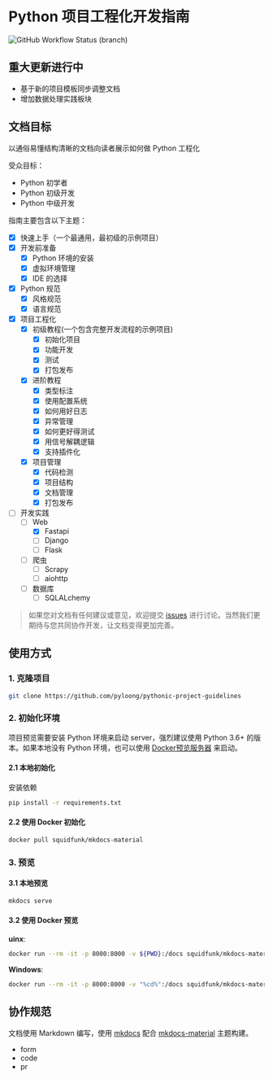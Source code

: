 # Python 项目工程化开发指南

![GitHub Workflow Status (branch)](https://img.shields.io/github/workflow/status/pyloong/pythonic-project-guidelines/gh-deploy/main?label=gh-page&logo=github&style=flat-square)

## 重大更新进行中

- 基于新的项目模板同步调整文档
- 增加数据处理实践板块

## 文档目标

以通俗易懂结构清晰的文档向读者展示如何做 Python 工程化

受众目标：

- Python 初学者
- Python 初级开发
- Python 中级开发

指南主要包含以下主题：


- [x] 快速上手（一个最通用，最初级的示例项目）
- [x] 开发前准备
    - [x] Python 环境的安装
    - [x] 虚拟环境管理
    - [x] IDE 的选择
- [x] Python 规范
    - [x] 风格规范
    - [x] 语言规范
- [x] 项目工程化
    - [x] 初级教程(一个包含完整开发流程的示例项目)
        - [x] 初始化项目
        - [x] 功能开发
        - [x] 测试
        - [x] 打包发布
    - [x] 进阶教程
        - [x] 类型标注
        - [x] 使用配置系统
        - [x] 如何用好日志
        - [x] 异常管理
        - [x] 如何更好得测试
        - [x] 用信号解耦逻辑
        - [x] 支持插件化
    - [x] 项目管理
        - [x] 代码检测
        - [x] 项目结构
        - [x] 文档管理
        - [x] 打包发布
- [ ] 开发实践
    - [ ] Web
        - [x] Fastapi
        - [ ] Django
        - [ ] Flask
    - [ ] 爬虫
        - [ ] Scrapy
        - [ ] aiohttp
    - [ ] 数据库
        - [ ] SQLALchemy

> 如果您对文档有任何建议或意见，欢迎提交 [issues](https://github.com/pyloong/pythonic-project-guidelines/issues) 进行讨论。当然我们更期待与您共同协作开发，让文档变得更加完善。

## 使用方式

### 1. 克隆项目

```bash
git clone https://github.com/pyloong/pythonic-project-guidelines
```

### 2. 初始化环境

项目预览需要安装 Python 环境来启动 server，强烈建议使用 Python 3.6+ 的版本。如果本地没有 Python 环境，也可以使用 [Docker预览服务器](https://squidfunk.github.io/mkdocs-material/creating-your-site/#creating-your-site) 来启动。

#### 2.1 本地初始化

安装依赖

```bash
pip install -r requirements.txt
```

#### 2.2 使用 Docker 初始化

```bash
docker pull squidfunk/mkdocs-material
```

### 3. 预览

#### 3.1 本地预览

```bash
mkdocs serve
```

#### 3.2 使用 Docker 预览

**uinx**:

```bash
docker run --rm -it -p 8000:8000 -v ${PWD}:/docs squidfunk/mkdocs-material
```

**Windows**:

```bash
docker run --rm -it -p 8000:8000 -v "%cd%":/docs squidfunk/mkdocs-material
```

## 协作规范

文档使用 Markdown 编写，使用 [mkdocs](https://www.mkdocs.org/) 配合 [mkdocs-material](https://squidfunk.github.io/mkdocs-material-insiders/) 主题构建。

- form
- code
- pr
